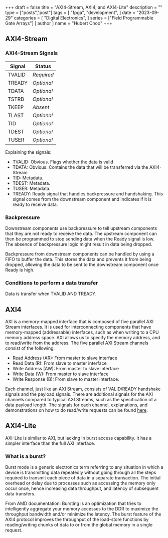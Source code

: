 +++
draft = false
title = "AXI4-Stream, AXI4, and AXI4-Lite"
description = ""
type = ["posts","post"]
tags = [
    "fpga",
    "development",
]
date = "2023-09-29"
categories = [
    "Digital Electronics",
]
series = ["Field Programmable Gate Arrays"]
[ author ]
  name = "Hubert Choo"
+++

## AXI4-Stream

### AXI4-Stream Signals

| **Signal** | **Status** |
|------------|------------|
| TVALID     | _Required_ |
| TREADY     | _Optional_ |
| TDATA      | _Optional_ |
| TSTRB      | _Optional_ |
| TKEEP      | _Absent_   |
| TLAST      | _Optional_ |
| TID        | _Optional_ |
| TDEST      | _Optional_ |
| TUSER      | _Optional_ |

Explaining the signals:
- TVALID: Obvious. Flags whether the data is valid
- TDATA: Obvious. Contains the data that will be transferred via the AXI4-Stream
- TID: Metadata.
- TDEST: Metadata.
- TUSER: Metadata.
- TREADY: Ready signal that handles backpressure and handshaking. This signal comes from the downstream component and indicates if it is ready to receive data. 

### Backpressure
Downstream components use backpressure to tell upstream components that they are not ready to receive the data. The upstream component can then be programmed to stop sending data when the Ready signal is low. The absence of backpressure logic might result in data being dropped.

Backpressure from downstream components can be handled by using a FIFO to buffer the data. This stores the data and prevents it from being dropped, allowing the data to be sent to the downstream component once Ready is high.

### Conditions to perform a data transfer
Data is transfer when TVALID AND TREADY.

## AXI4
AXI is a memory-mapped interface that is composed of five parallel AXI Stream interfaces. It is used for interconnecting components that have memory-mapped (addressable) interfaces, such as when writing to a CPU memory address space. AXI allows us to specify the memory address, and to read/write from the address. The five parallel AXI Stream channels consist of the following:
- Read Address (AR): From master to slave interface
- Read Data (R): From slave to master interface
- Write Address (AW): From master to slave interface
- Write Data (W): From master to slave interface
- Write Response (B): From slave to master interface.

Each channel, just like an AXI Stream, consists of VALID/READY handshake signals and the payload signals. There are additional signals for the AXI channels compared to typical AXI Streams, such as the specification of a data payload length. The signals for each channel, explanations, and demonstrations on how to do read/write requests can be found [here](https://habr.com/en/articles/572926/).

## AXI4-Lite

AXI-Lite is similar to AXI, but lacking in burst access capability. It has a simpler interface than the full AXI interface.

### What is a burst?
Burst mode is a generic electronics term referring to any situation in which a device is transmitting data repeatedly without going through all the steps required to transmit each piece of data in a separate transaction. The initial overhead or delay due to processes such as accessing the memory only occur once, hence increasing data throughput, and latency of subsequent data transfers. 

From AMD documentation:
Bursting is an optimization that tries to intelligently aggregate your memory accesses to the DDR to maximize the throughput bandwidth and/or minimize the latency. The burst feature of the AXI4 protocol improves the throughput of the load-store functions by reading/writing chunks of data to or from the global memory in a single request.